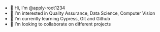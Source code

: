 - 👋 Hi, I’m @apply-root1234
- 👀 I’m interested in Quality Assurance, Data Science, Computer Vision
- 🌱 I’m currently learning Cypress, Git and Github
- 💞️ I’m looking to collaborate on different projects


<!---
apply-root1234/apply-root1234 is a ✨ special ✨ repository because its `README.md` (this file) appears on your GitHub profile.
You can click the Preview link to take a look at your changes.
--->
